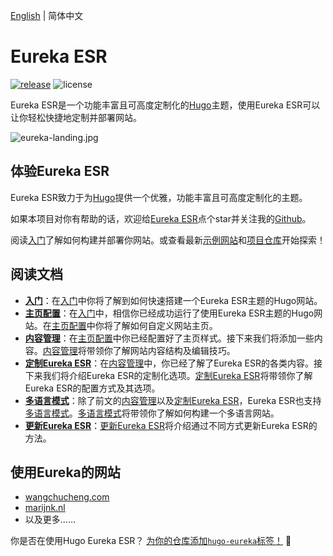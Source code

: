 <!-- Modified from the original by Eureka ESR contributors. -->
[English](https://github.com/hugo-eureka-esr/hugo-eureka-esr/blob/main/README.md) | 简体中文

# Eureka ESR

[![release](https://github.com/hugo-eureka-esr/hugo-eureka-esr/actions/workflows/release.yaml/badge.svg)](https://github.com/hugo-eureka-esr/hugo-eureka-esr/actions/workflows/release.yaml) ![license](https://img.shields.io/github/license/wangchucheng/hugo-eureka)

Eureka ESR是一个功能丰富且可高度定制化的[Hugo]主题，使用Eureka ESR可以让你轻松快捷地定制并部署网站。

![eureka-landing.jpg](https://i.loli.net/2020/11/07/B6GZn1V2AS8XYIT.jpg)

## 体验Eureka ESR

Eureka ESR致力于为[Hugo]提供一个优雅，功能丰富且可高度定制化的主题。

如果本项目对你有帮助的话，欢迎给[Eureka ESR](https://github.com/hugo-eureka-esr/hugo-eureka-esr/)点个star并关注我的[Github](https://github.com/wangchucheng/)。

阅读[入门](https://www.wangchucheng.com/zh/docs/hugo-eureka/getting-started/)了解如何构建并部署你网站。或查看最新[示例网站](https://hugo-eureka.netlify.app/)和[项目仓库](https://github.com/hugo-eureka-esr/hugo-eureka-esr/)开始探索！

## 阅读文档

- **[入门](https://www.wangchucheng.com/zh/docs/hugo-eureka/getting-started/)**：在[入门](https://www.wangchucheng.com/zh/docs/hugo-eureka/getting-started/)中你将了解到如何快速搭建一个Eureka ESR主题的Hugo网站。
- **[主页配置](https://www.wangchucheng.com/zh/docs/hugo-eureka/homepage-configuration)**：在[入门](https://www.wangchucheng.com/zh/docs/hugo-eureka/getting-started)中，相信你已经成功运行了使用Eureka ESR主题的Hugo网站。在[主页配置](https://www.wangchucheng.com/zh/docs/hugo-eureka/homepage-configuration)中你将了解如何自定义网站主页。
- **[内容管理](https://www.wangchucheng.com/zh/docs/hugo-eureka/content-management)**：在[主页配置](https://www.wangchucheng.com/zh/docs/hugo-eureka/homepage-configuration)中你已经配置好了主页样式。接下来我们将添加一些内容。[内容管理](https://www.wangchucheng.com/zh/docs/hugo-eureka/content-management)将带领你了解网站内容结构及编辑技巧。
- **[定制Eureka ESR](https://www.wangchucheng.com/zh/docs/hugo-eureka/customization/)**：在[内容管理](https://www.wangchucheng.com/zh/docs/hugo-eureka/content-management/)中，你已经了解了Eureka ESR的各类内容。接下来我们将介绍Eureka ESR的定制化选项。[定制Eureka ESR](https://www.wangchucheng.com/zh/docs/hugo-eureka/customization/)将带领你了解Eureka ESR的配置方式及其选项。
- **[多语言模式](https://www.wangchucheng.com/zh/docs/hugo-eureka/multilingual-mode/)**：除了前文的[内容管理](https://www.wangchucheng.com/zh/docs/hugo-eureka/content-management/)以及[定制Eureka ESR](https://www.wangchucheng.com/zh/docs/hugo-eureka/customization/)，Eureka ESR也支持[多语言模式](https://www.wangchucheng.com/zh/docs/hugo-eureka/multilingual-mode/)。[多语言模式](https://www.wangchucheng.com/zh/docs/hugo-eureka/multilingual-mode/)将带领你了解如何构建一个多语言网站。
- **[更新Eureka ESR](https://www.wangchucheng.com/zh/docs/hugo-eureka/update/)**：[更新Eureka ESR](https://www.wangchucheng.com/zh/docs/hugo-eureka/update/)将介绍通过不同方式更新Eureka ESR的方法。

## 使用Eureka的网站

- [wangchucheng.com](https://www.wangchucheng.com)
- [marijnk.nl](https://marijnk.nl)
- 以及更多……

你是否在使用Hugo Eureka ESR？ [为你的仓库添加`hugo-eureka`标签！](https://docs.github.com/github/administering-a-repository/classifying-your-repository-with-topics) 🙌

[Hugo]: https://gohugo.io/
